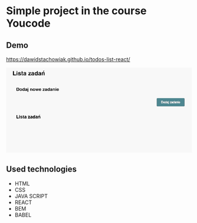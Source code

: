 
# Simple project in the course Youcode

## Demo
 [](myLib/README.md)https://dawidstachowiak.github.io/todos-list-react/

![](https://github.com/DawidStachowiak/To-do-list/raw/master/image/toDoList.gif "")

## Used technologies 

- HTML
- CSS
- JAVA SCRIPT
- REACT
- BEM
- BABEL


